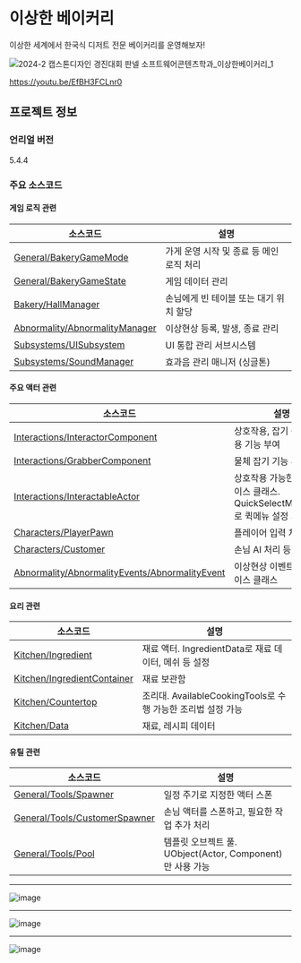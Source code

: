 # 이상한 베이커리
이상한 세계에서 한국식 디저트 전문 베이커리를 운영해보자!

![2024-2 캡스톤디자인 경진대회 판넬 소프트웨어콘텐츠학과_이상한베이커리_1](https://github.com/user-attachments/assets/cb3ee3bc-39d9-499e-957f-bec37d44170d)

https://youtu.be/EfBH3FCLnr0

## 프로젝트 정보
### 언리얼 버전
5.4.4

### 주요 소스코드
#### 게임 로직 관련
|소스코드|설명|
|---|---|
|[General/BakeryGameMode](https://github.com/sunight1999/bakery/blob/main/Source/Bakery/Public/General/BakeryGameMode.h)|가게 운영 시작 및 종료 등 메인 로직 처리|
|[General/BakeryGameState](https://github.com/sunight1999/bakery/blob/main/Source/Bakery/Public/General/BakeryGameState.h)|게임 데이터 관리|
|[Bakery/HallManager](https://github.com/sunight1999/bakery/blob/main/Source/Bakery/Public/Bakery/HallManager.h)|손님에게 빈 테이블 또는 대기 위치 할당|
|[Abnormality/AbnormalityManager](https://github.com/sunight1999/bakery/blob/main/Source/Bakery/Public/Abnormality/AbnormalityManager.h)|이상현상 등록, 발생, 종료 관리|
|[Subsystems/UISubsystem](https://github.com/sunight1999/bakery/blob/main/Source/Bakery/Public/Subsystems/UISubsystem.h)|UI 통합 관리 서브시스템|
|[Subsystems/SoundManager](https://github.com/sunight1999/bakery/blob/main/Source/Bakery/Public/Subsystems/SoundManager.h)|효과음 관리 매니저 (싱글톤)|

#### 주요 액터 관련
|소스코드|설명|
|---|---|
|[Interactions/InteractorComponent](https://github.com/sunight1999/bakery/blob/main/Source/Bakery/Public/Interactions/InteractorComponent.h)|상호작용, 잡기 등 상호작용 기능 부여|
|[Interactions/GrabberComponent](https://github.com/sunight1999/bakery/blob/main/Source/Bakery/Public/Interactions/GrabberComponent.h)|물체 잡기 기능 부여|
|[Interactions/InteractableActor](https://github.com/sunight1999/bakery/blob/main/Source/Bakery/Public/Interactions/Interactables/InteractableActor.h)|상호작용 가능한 액터 베이스 클래스. QuickSelectMenuType로 퀵메뉴 설정 가능|
|[Characters/PlayerPawn](https://github.com/sunight1999/bakery/blob/main/Source/Bakery/Public/Characters/PlayerPawn.h)|플레이어 입력 처리 등|
|[Characters/Customer](https://github.com/sunight1999/bakery/blob/main/Source/Bakery/Public/Characters/Customer.h)|손님 AI 처리 등|
|[Abnormality/AbnormalityEvents/AbnormalityEvent](https://github.com/sunight1999/bakery/blob/main/Source/Bakery/Public/Abnormality/AbnormalityEvents/AbnormalityEvent.h)|이상현상 이벤트 액터 베이스 클래스|

#### 요리 관련
|소스코드|설명|
|---|---|
|[Kitchen/Ingredient](https://github.com/sunight1999/bakery/blob/main/Source/Bakery/Public/Kitchen/Ingredient.h)|재료 액터. IngredientData로 재료 데이터, 메쉬 등 설정|
|[Kitchen/IngredientContainer](https://github.com/sunight1999/bakery/blob/main/Source/Bakery/Public/Kitchen/IngredientContainer.h)|재료 보관함|
|[Kitchen/Countertop](https://github.com/sunight1999/bakery/blob/main/Source/Bakery/Public/Kitchen/Countertop.h)|조리대. AvailableCookingTools로 수행 가능한 조리법 설정 가능|
|[Kitchen/Data](https://github.com/sunight1999/bakery/tree/main/Source/Bakery/Public/Kitchen/Data)|재료, 레시피 데이터 |

#### 유틸 관련
|소스코드|설명|
|---|---|
|[General/Tools/Spawner](https://github.com/sunight1999/bakery/blob/main/Source/Bakery/Public/General/Tools/Spawner.h)|일정 주기로 지정한 액터 스폰|
|[General/Tools/CustomerSpawner](https://github.com/sunight1999/bakery/blob/main/Source/Bakery/Public/General/Tools/CustomerSpawner.h)|손님 액터를 스폰하고, 필요한 작업 추가 처리|
|[General/Tools/Pool](https://github.com/sunight1999/bakery/blob/main/Source/Bakery/Public/General/Tools/Pool.h)|템플릿 오브젝트 풀. UObject(Actor, Component)만 사용 가능|


___

![image](https://github.com/user-attachments/assets/6ff58963-c205-451c-a75d-9d79795be040)

___

![image](https://github.com/user-attachments/assets/61664708-951f-4ab6-a1fd-cf8340ddb320)

___

![image](https://github.com/user-attachments/assets/41a1afc5-d69f-493a-8bc5-5251d255d2cd)
